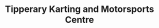 ---
title: "Tipperary Karting and Motorsports Centre"
address: "Rosegreen Cashel Co. Tipperary"
tel: "(062)62974"
county: "Tipperary"
category: "Go Karting"
type: "Content"
lat: "52.46643672"
lng: "-7.830015784"
---